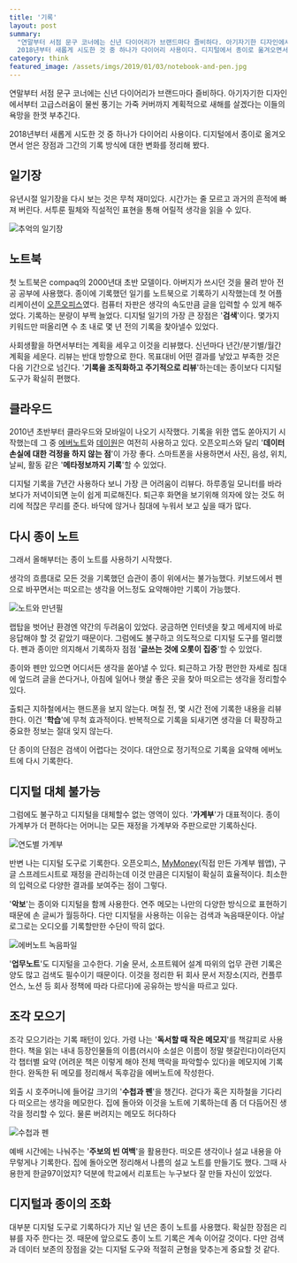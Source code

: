 ```yaml
---
title: '기록'
layout: post
summary: 
  "연말부터 서점 문구 코너에는 신년 다이어리가 브랜드마다 즐비하다. 아기자기한 디자인에서부터 고급스러움이 물씬 풍기는 가죽 커버까지 계획적으로 새해를 살겠다는 이들의 욕망을 한껏 부추긴다. 
  2018년부터 새롭게 시도한 것 중 하나가 다이어리 사용이다. 디지털에서 종이로 옮겨오면서 얻은 장점과 그간의 기록 방식에 대한 변화를 정리해 봤다."
category: think
featured_image: /assets/imgs/2019/01/03/notebook-and-pen.jpg
---
```


연말부터 서점 문구 코너에는 신년 다이어리가 브랜드마다 즐비하다. 아기자기한 디자인에서부터 고급스러움이 물씬 풍기는 가죽 커버까지 계획적으로 새해를 살겠다는 이들의 욕망을 한껏 부추긴다. 

2018년부터 새롭게 시도한 것 중 하나가 다이어리 사용이다. 디지털에서 종이로 옮겨오면서 얻은 장점과 그간의 기록 방식에 대한 변화를 정리해 봤다.

## 일기장

유년시절 일기장을 다시 보는 것은 무척 재미있다. 시간가는 줄 모르고 과거의 흔적에 빠져 버린다. 서투룬 필체와 직설적인 표현을 통해 어릴적 생각을 읽을 수 있다.

![추억의 일기장](/assets/imgs/2019/01/03/old-journal.jpg)

## 노트북 

첫 노트북은 compaq의 2000년대 초반 모델이다. 아버지가 쓰시던 것을 물려 받아 전공 공부에 사용했다. 종이에 기록했던 일기를 노트북으로 기록하기 시작했는데 첫 어플리케이션이 [오픈오피스](https://www.openoffice.org/)였다. 컴퓨터 자판은 생각의 속도만큼 글을 입력할 수 있게 해주었다. 기록하는 분량이 부쩍 늘었다. 디지털 일기의 가장 큰 장점은 '**검색**'이다. 몇가지 키워드만 떠올리면 수 초 내로 몇 년 전의 기록을 찾아낼수 있었다.

사회생활을 하면서부터는 계획을 세우고 이것을 리뷰했다. 신년마다 년간/분기별/월간 계획을 세운다. 리뷰는 반대 방향으로 한다. 목표대비 어떤 결과를 낳았고 부족한 것은 다음 기간으로 넘긴다. '**기록을 조직화하고 주기적으로 리뷰**'하는데는 종이보다 디지털 도구가 확실히 편했다.

## 클라우드 

2010년 초반부터 클라우드와 모바일이 나오기 시작했다. 기록을 위한 앱도 쏟아지기 시작했는데 그 중 [에버노트](https://evernote.com/)와 [데이원](http://dayoneapp.com/)은  여전히 사용하고 있다. 오픈오피스와 달리 '**데이터 손실에 대한 걱정을 하지 않는 점**'이 가장 좋다. 스마트폰을 사용하면서 사진, 음성, 위치, 날씨, 활동 같은 '**메타정보까지 기록**'할 수 있었다. 

디지털 기록을 7년간 사용하다 보니 가장 큰 어려움이 리뷰다. 하루종일 모니터를 바라보다가 저녁이되면 눈이 쉽게 피로해진다. 퇴근후 화면을 보기위해 의자에 앉는 것도 허리에 적잖은 무리를 준다. 바닥에 않거나 침대에 누워서 보고 싶을 때가 많다.

## 다시 종이 노트 

그래서 올해부터는 종이 노트를 사용하기 시작했다. 

생각의 흐름대로 모든 것을 기록했던 습관이 종이 위에서는 불가능했다. 키보드에서 펜으로 바꾸면서는 떠오르는 생각을 어느정도 요약해야만 기록이 가능했다.

![노트와 만년필](/assets/imgs/2019/01/03/note-and-pen.jpg)

랩탑을 벗어난 환경엔 약간의 두려움이 있었다. 궁금하면 인터넷을 찾고 메세지에 바로 응답해야 할 것 같았기 때문이다. 그럼에도 불구하고 의도적으로 디지털 도구를 멀리했다. 펜과 종이만 의지해서 기록하자 점점 '**글쓰는 것에 오롯이 집중**'할 수 있었다.

종이와 펜만 있으면 어디서든 생각을 쏟아낼 수 있다. 퇴근하고 가장 편안한 자세로 침대에 엎드려 글을 쓴다거나, 아침에 일어나 햇살 좋은 곳을 찾아 떠오르는 생각을 정리할수 있다. 

출퇴근 지하철에서는 핸드폰을 보지 않는다. 며칠 전, 몇 시간 전에 기록한 내용을 리뷰한다. 이건 '**학습**'에 무척 효과적이다. 반복적으로 기록을 되새기면 생각을 더 확장하고 중요한 정보는 절대 잊지 않는다.

단 종이의 단점은 검색이 어렵다는 것이다. 대안으로 정기적으로 기록을 요약해 에버노트에 다시 기록한다.

## 디지털 대체 불가능 

그럼에도 불구하고 디지털을 대체할수 없는 영역이 있다. '**가계부**'가 대표적이다. 종이 가계부가 더 편하다는 어머니는 모든 재정을 가계부와 주판으로만 기록하신다. 

![연도별 가계부](/assets/imgs/2019/01/03/moneybook.jpg)

반변 나는 디지털 도구로 기록한다. 오픈오피스, [MyMoney](/toy_project/2017/01/17/life-tracker.html)(직접 만든 가계부 웹앱), 구글 스프레드시트로 재정을 관리하는데 이것 만큼은 디지털이 확실히 효율적이다. 최소한의 입력으로 다양한 결과를 보여주는 점이 그렇다. 

'**악보**'는 종이와 디지털을 함께 사용한다. 연주 메모는 나만의 다양한 방식으로 표현하기 때문에 손 글씨가 월등하다. 다만 디지털을 사용하는 이유는 검색과 녹음때문이다. 아날로그로는 오디오를 기록할만한 수단이 딱히 없다. 

![에버노트 녹음파일](/assets/imgs/2019/01/03/evernote.jpg)

'**업무노트**'도 디지털을 고수한다. 기술 문서, 소프트웨어 설계 따위의 업무 관련 기록은 양도 많고 검색도 필수이기 때문이다. 이것을 정리한 뒤 회사 문서 저장소(지라, 컨플루언스, 노션 등 회사 정책에 따라 다르다)에 공유하는 방식을 따르고 있다.

## 조각 모으기

조각 모으기라는 기록 패턴이 있다. 가령 나는 '**독서할 때 작은 메모지**'를 책갈피로 사용한다. 책을 읽는 내내 등장인물들의 이름(러시아 소설은 이름이 정말 헷갈린다)이라던지 각 챕터별 요약 (어려운 책은 이렇게 해야 전체 맥락을 파악할수 있다)을 메모지에 기록한다. 완독한 뒤 메모를 정리해서 독후감을 에버노트에 작성한다. 

외출 시 호주머니에 들어갈 크기의 '**수첩과 펜**'을 챙긴다. 걷다가 혹은 지하철을 기다리다 떠오르는 생각을 메모한다. 집에 돌아와 이것을 노트에 기록하는데 좀 더 다듬어진 생각을 정리할 수 있다. 물론 버려지는 메모도 허다하다 

![수첩과 펜](/assets/imgs/2019/01/03/notebook-and-pen.jpg)

예배 시간에는 나눠주는 '**주보의 빈 여백**'을 활용한다. 떠오른 생각이나 설교 내용을 아무렇게나 기록한다. 집에 돌아오면  정리해서 나름의 설교 노트를 만들기도 했다. 그때 사용한게 한글97이었지? 덕분에 학교에서 리포트는 누구보다 잘 만들 자신이 있었다. 

## 디지털과 종이의 조화 

대부분 디지털 도구로 기록하다가 지난 일 년은 종이 노트를 사용했다. 확실한 장점은 리뷰를 자주 한다는 것. 때문에 앞으로도 종이 노트 기록은 계속 이어갈 것이다. 다만 검색과 데이터 보존의 장점을 갖는 디지털 도구와 적절히 균형을 맞추는게 중요할 것 같다.

